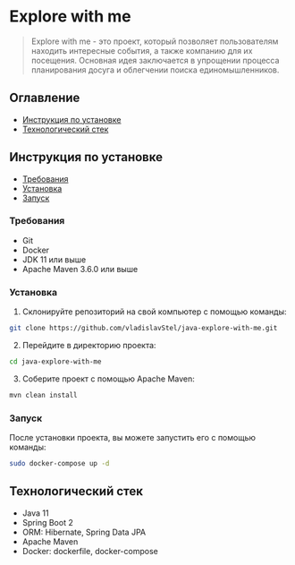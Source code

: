 # Explore with me

> Explore with me - это проект, который позволяет пользователям 
> находить интересные события, а также компанию для их посещения.
> Основная идея заключается в упрощении процесса планирования досуга 
> и облегчении поиска единомышленников.

## Оглавление

- [Инструкция по установке](#инструкция-по-установке)
- [Технологический стек](#технологический-стек)

## Инструкция по установке

- [Требования](#требования)
- [Установка](#установка)
- [Запуск](#запуск)

### Требования

- Git
- Docker
- JDK 11 или выше
- Apache Maven 3.6.0 или выше

### Установка

1. Склонируйте репозиторий на свой компьютер с помощью команды:
```bash
git clone https://github.com/vladislavStel/java-explore-with-me.git
```

2. Перейдите в директорию проекта:
```bash
cd java-explore-with-me
```

3. Соберите проект с помощью Apache Maven:
```bash
mvn clean install
```

### Запуск
После установки проекта, вы можете запустить его с помощью команды:
```bash
sudo docker-compose up -d
```

## Технологический стек

- Java 11
- Spring Boot 2
- ORM: Hibernate, Spring Data JPA
- Apache Maven
- Docker: dockerfile, docker-compose
